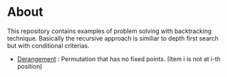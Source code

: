 # About
This repository contains examples of problem solving with backtracking technique. Basically the recursive approach is similiar to depth first search but with conditional criterias.
* [Derangement](https://github.com/woo-chia-wei/r-machine-learning/blob/master/derangement.ipynb) : Permutation that has no fixed points. (Item i is not at i-th position)